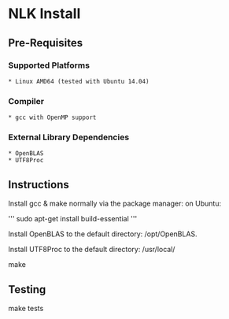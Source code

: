 # NLK Install

## Pre-Requisites

### Supported Platforms

    * Linux AMD64 (tested with Ubuntu 14.04)

### Compiler

    * gcc with OpenMP support

### External Library Dependencies

    * OpenBLAS
    * UTF8Proc

## Instructions

Install gcc & make normally via the package manager: on Ubuntu:

'''
sudo apt-get install build-essential
'''

Install OpenBLAS to the default directory: /opt/OpenBLAS.

Install UTF8Proc to the default directory: /usr/local/


make


## Testing

make tests
